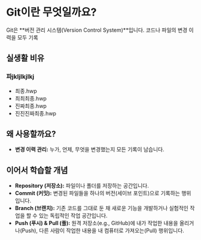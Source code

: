 # Git이란 무엇일까요?

Git은 **버전 관리 시스템(Version Control System)**입니다. 코드나 파일의 변경 이력을 모두 기록

## 실생활 비유

### 파jkljlkjlkj
- 최종.hwp
- 최최최종.hwp
- 진짜최종.hwp
- 진진진짜최종.hwp


## 왜 사용할까요?

*   **변경 이력 관리:** 누가, 언제, 무엇을 변경했는지 모든 기록이 남습니다.


## 이어서 학습할 개념

*   **Repository (저장소):** 파일이나 폴더를 저장하는 공간입니다.
*   **Commit (커밋):** 변경된 파일들을 하나의 버전(세이브 포인트)으로 기록하는 행위입니다.
*   **Branch (브랜치):** 기존 코드를 그대로 둔 채 새로운 기능을 개발하거나 실험적인 작업을 할 수 있는 독립적인 작업 공간입니다.
*   **Push (푸시) & Pull (풀):** 원격 저장소(e.g., GitHub)에 내가 작업한 내용을 올리거나(Push), 다른 사람이 작업한 내용을 내 컴퓨터로 가져오는(Pull) 행위입니다.
